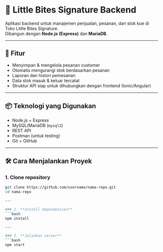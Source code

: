 # 🍰 Little Bites Signature Backend

Aplikasi backend untuk manajemen penjualan, pesanan, dan stok kue di Toko Little Bites Signature.  
Dibangun dengan **Node.js (Express)** dan **MariaDB**.

---

## 🚀 Fitur
- Menyimpan & mengelola pesanan customer
- Otomatis mengurangi stok berdasarkan pesanan
- Laporan dan histori pemesanan
- Data stok masuk & keluar tercatat
- Struktur API siap untuk dihubungkan dengan frontend (Ionic/Angular)

---

## 📦 Teknologi yang Digunakan
- Node.js + Express
- MySQL/MariaDB (`mysql2`)
- REST API
- Postman (untuk testing)
- Git + GitHub

---

## 🛠️ Cara Menjalankan Proyek

### 1. **Clone repository**
```bash
git clone https://github.com/username/nama-repo.git
cd nama-repo

---

### 2. **Install dependencies**
```bash
npm install

---

### 3. **Jalankan server**
```bash
npm start

